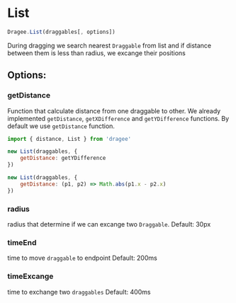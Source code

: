# List

```javascript
Dragee.List(draggables[, options])
```

During dragging we search nearest `Draggable` from list and if distance between them is less than radius, we excange their positions

## Options:

### getDistance

Function that calculate distance from one draggable to other.
We already implemented `getDistance`, `getXDifference` and `getYDifference` functions.
By default we use `getDistance` function.

```javascript
import { distance, List } from 'dragee'

new List(draggables, {
    getDistance: getYDifference
})

new List(draggables, {
    getDistance: (p1, p2) => Math.abs(p1.x - p2.x)
})
```

### radius
radius that determine if we can excange two `Draggable`.
Default: 30px

### timeEnd
time to move `draggable` to endpoint
Default: 200ms

### timeExcange
time to exchange two `draggables`
Default: 400ms
